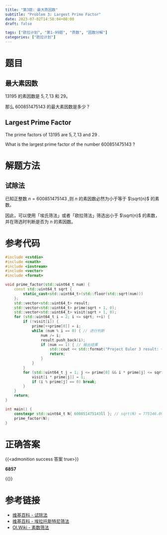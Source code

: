 ```yaml
---
title: "第3题: 最大质因数"
subtitle: "Problem 3: Largest Prime Factor"
date: 2023-07-02T14:58:04+08:00
draft: false

tags: ["欧拉计划", "第1-99题", "质数", "因数分解"]
categories: ["欧拉计划"]
---
```


# 题目

## 最大素因数

$13195$ 的素因数是 $5,7,13$ 和 $29$。

那么 $600851475143$ 的最大素因数是多少？

## Largest Prime Factor

The prime factors of $13195$ are $5,7,13$ and $29$ .

What is the largest prime factor of the number $600851475143$ ?

# 解题方法

## 试除法

已知正整数 $n=600851475143$ ,则 $n$ 的素因数必然为小于等于 $\sqrt{n}$ 的素数。

因此，可以使用「埃氏筛法」或者「欧拉筛法」筛选出小于 $\sqrt{n}$ 的素数，并在筛选时判断是否为 $n$ 的素因数。

# 参考代码

```C++
#include <cstdio>
#include <cmath>
#include <iostream>
#include <vector>
#include <format>

void prime_factor(std::uint64_t num) {
    const std::uint64_t sqrt {
        static_cast<std::uint64_t>(std::floor(std::sqrt(num)))
    };
    std::vector<std::uint64_t> result;
    std::vector<std::uint64_t> prime(sqrt + 1, 0);
    std::vector<std::uint64_t> visit(sqrt + 1, 0);
    for (std::uint64_t i = 2; i <= sqrt; ++i) {
        if (!visit[i]) {
            prime[++prime[0]] = i;
            while (num % i == 0) { // 进行判断 
                num /= i;
                result.push_back(i);
                if (num == 1) { // 输出结果
                    std::cout << std::format("Project Euler 3 result: {}\n", *result.rbegin());
                    return;
                }
            }
        }
        for (std::uint64_t j = 1; j <= prime[0] && i * prime[j] <= sqrt; ++j) {
            visit[i * prime[j]] = 1;
            if (i % prime[j] == 0) break;
        }
    }
    return;
}

int main() {
    constexpr std::uint64_t N{ 600851475143ll }; // sqrt(N) = 775146.0992245268
    prime_factor(N);
}
```

<div class="hide">

# 正确答案

{{<admonition success 答案 true>}}

**6857**

{{</admonition >}}

</div>

# 参考链接

- [维基百科 - 试除法](https://zh.wikipedia.org/zh-cn/%E8%AF%95%E9%99%A4%E6%B3%95)
- [维基百科 - 埃拉托斯特尼筛法](https://zh.wikipedia.org/zh-cn/%E5%9F%83%E6%8B%89%E6%89%98%E6%96%AF%E7%89%B9%E5%B0%BC%E7%AD%9B%E6%B3%95)
- [OI.Wiki - 素数筛法](https://oi.wiki/math/number-theory/sieve/)